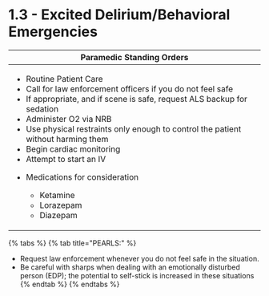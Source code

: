 # 1.3 - Excited Delirium/Behavioral Emergencies

| Paramedic Standing Orders                                                                                                                                                                                                                                                                                                                                                                                                                                                              |
| -------------------------------------------------------------------------------------------------------------------------------------------------------------------------------------------------------------------------------------------------------------------------------------------------------------------------------------------------------------------------------------------------------------------------------------------------------------------------------------- |
| <ul><li>Routine Patient Care</li><li>Call for law enforcement officers if you do not feel safe</li><li>If appropriate, and if scene is safe, request ALS backup for sedation</li><li>Administer O2 via NRB</li><li>Use physical restraints only enough to control the patient without harming them</li><li>Begin cardiac monitoring</li><li>Attempt to start an IV</li><li><p>Medications for consideration</p><ul><li>Ketamine</li><li>Lorazepam</li><li>Diazepam</li></ul></li></ul> |

{% tabs %}
{% tab title="PEARLS:" %}
* Request law enforcement whenever you do not feel safe in the situation.
* Be careful with sharps when dealing with an emotionally disturbed person (EDP); the potential to self-stick is increased in these situations
{% endtab %}
{% endtabs %}

